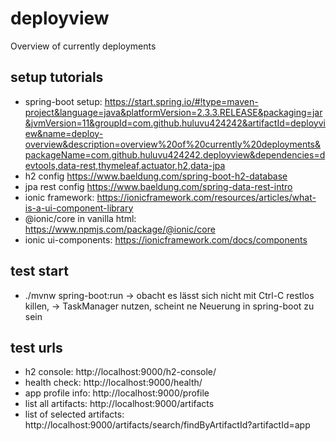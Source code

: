 # deployview
Overview of currently deployments

## setup tutorials
* spring-boot setup: https://start.spring.io/#!type=maven-project&language=java&platformVersion=2.3.3.RELEASE&packaging=jar&jvmVersion=11&groupId=com.github.huluvu424242&artifactId=deployview&name=deploy-overview&description=overview%20of%20currently%20deployments&packageName=com.github.huluvu424242.deployview&dependencies=devtools,data-rest,thymeleaf,actuator,h2,data-jpa
* h2 config https://www.baeldung.com/spring-boot-h2-database
* jpa rest config https://www.baeldung.com/spring-data-rest-intro
* ionic framework: https://ionicframework.com/resources/articles/what-is-a-ui-component-library
* @ionic/core in vanilla html: https://www.npmjs.com/package/@ionic/core
* ionic ui-components: https://ionicframework.com/docs/components

## test start
* ./mvnw spring-boot:run
-> obacht es lässt sich nicht mit Ctrl-C restlos killen, -> TaskManager nutzen, scheint ne Neuerung in spring-boot zu sein

## test urls
* h2 console:  http://localhost:9000/h2-console/
* health check: http://localhost:9000/health/
* app profile info: http://localhost:9000/profile
* list all artifacts: http://localhost:9000/artifacts
* list of selected artifacts: http://localhost:9000/artifacts/search/findByArtifactId?artifactId=app
